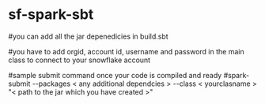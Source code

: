 # sf-spark-sbt
#you can add all the jar depenedicies in build.sbt 

#you have to add orgid, account id, username and password in the main class to connect to your snowflake account

#sample submit command once your code is compiled and ready
#spark-submit --packages < any additional dependcies > --class < yourclasname > "< path to the jar which you have created >"
